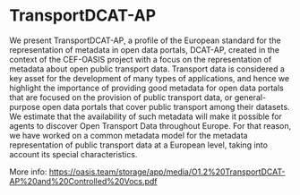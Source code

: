 # TransportDCAT-AP
We present TransportDCAT-AP, a profile of the European standard for the representation of metadata in open data portals, DCAT-AP, created in the context of the CEF-OASIS project with a focus on the representation of metadata about open public transport data. Transport data is considered a key asset for the development of many types of applications, and hence we highlight the importance of providing good metadata for open data portals that are focused on the provision of public transport data, or general-purpose open data portals that cover public transport among their datasets. We estimate that the availability of such metadata will make it possible for agents to discover Open Transport Data throughout Europe. For that reason, we have worked on a common metadata model for the metadata representation of public transport data at a European level, taking into account
its special characteristics.

More info: https://oasis.team/storage/app/media/O1.2%20TransportDCAT-AP%20and%20Controlled%20Vocs.pdf 
